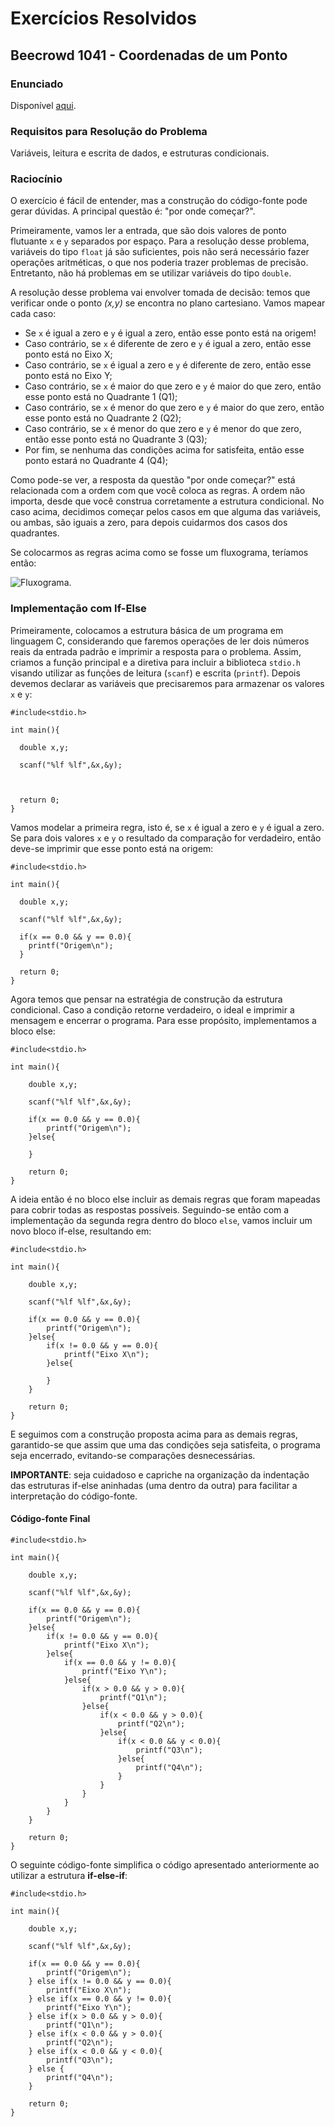 # Exercícios Resolvidos

## Beecrowd 1041 - Coordenadas de um Ponto

### Enunciado

Disponível [aqui](https://judge.beecrowd.com/pt/problems/view/1041).

### Requisitos para Resolução do Problema

Variáveis, leitura e escrita de dados, e estruturas condicionais.

### Raciocínio

O exercício é fácil de entender, mas a construção do código-fonte pode gerar dúvidas. A principal questão é: "por onde começar?".

Primeiramente, vamos ler a entrada, que são dois valores de ponto flutuante ```x``` e ```y``` separados por espaço. Para a resolução desse problema, variáveis do tipo ```float``` já são suficientes, pois não será necessário fazer operações aritméticas, o que nos poderia trazer problemas de precisão. Entretanto, não há problemas em se utilizar variáveis do tipo ```double```.

A resolução desse problema vai envolver tomada de decisão: temos que verificar onde o ponto *(x,y)* se encontra no plano cartesiano. Vamos mapear cada caso:

- Se ```x``` é igual a zero e ```y``` é igual a zero, então esse ponto está na origem!
- Caso contrário, se ```x``` é diferente de zero e ```y``` é igual a zero, então esse ponto está no Eixo X;
- Caso contrário, se ```x``` é igual a zero e ```y``` é diferente de zero, então esse ponto está no Eixo Y;
- Caso contrário, se ```x``` é maior do que zero e ```y``` é maior do que zero, então esse ponto está no Quadrante 1 (Q1);
- Caso contrário, se ```x``` é menor do que zero e ```y``` é maior do que zero, então esse ponto está no Quadrante 2 (Q2);
- Caso contrário, se ```x``` é menor do que zero e ```y``` é menor do que zero, então esse ponto está no Quadrante 3 (Q3);
- Por fim, se nenhuma das condições acima for satisfeita, então esse ponto estará no Quadrante 4 (Q4);

Como pode-se ver, a resposta da questão "por onde começar?" está relacionada com a ordem com que você coloca as regras. A ordem não importa, desde que você construa corretamente a estrutura condicional. No caso acima, decidimos começar pelos casos em que alguma das variáveis, ou ambas, são iguais a zero, para depois cuidarmos dos casos dos quadrantes.

Se colocarmos as regras acima como se fosse um fluxograma, teríamos então:

![Fluxograma](images/beecrowd_1041.png).

### Implementação com If-Else

Primeiramente, colocamos a estrutura básica de um programa em linguagem C, considerando que faremos operações de ler dois números reais da entrada padrão e imprimir a resposta para o problema. Assim, criamos a função principal e a diretiva para incluir a biblioteca ```stdio.h``` visando utilizar as funções de leitura (```scanf```) e escrita (```printf```). Depois devemos declarar as variáveis que precisaremos para armazenar os valores ```x``` e ```y```:

```
#include<stdio.h>

int main(){

  double x,y;

  scanf("%lf %lf",&x,&y);

  

  return 0;
}
```

Vamos modelar a primeira regra, isto é, se ```x``` é igual a zero e ```y``` é igual a zero. Se para dois valores ```x``` e ```y``` o resultado da comparação for verdadeiro, então deve-se imprimir que esse ponto está na origem:

```
#include<stdio.h>

int main(){

  double x,y;

  scanf("%lf %lf",&x,&y);

  if(x == 0.0 && y == 0.0){
    printf("Origem\n");
  }

  return 0;
}
```

Agora temos que pensar na estratégia de construção da estrutura condicional. Caso a condição retorne verdadeiro, o ideal e imprimir a mensagem e encerrar o programa. Para esse propósito, implementamos a bloco else:

```
#include<stdio.h>

int main(){

    double x,y;

    scanf("%lf %lf",&x,&y);

    if(x == 0.0 && y == 0.0){
        printf("Origem\n");
    }else{
    
    }

    return 0;
}
```

A ideia então é no bloco else incluir as demais regras que foram mapeadas para cobrir todas as respostas possíveis. Seguindo-se então com a implementação da segunda regra dentro do bloco ```else```, vamos incluir um novo bloco if-else, resultando em:

```
#include<stdio.h>

int main(){

    double x,y;

    scanf("%lf %lf",&x,&y);

    if(x == 0.0 && y == 0.0){
        printf("Origem\n");
    }else{
        if(x != 0.0 && y == 0.0){
            printf("Eixo X\n");
        }else{
            
        }
    }

    return 0;
}
```

E seguimos com a construção proposta acima para as demais regras, garantido-se que assim que uma das condições seja satisfeita, o programa seja encerrado, evitando-se comparações desnecessárias.

**IMPORTANTE**: seja cuidadoso e capriche na organização da indentação das estruturas if-else aninhadas (uma dentro da outra) para facilitar a interpretação do código-fonte.

#### Código-fonte Final

```
#include<stdio.h>

int main(){

    double x,y;

    scanf("%lf %lf",&x,&y);

    if(x == 0.0 && y == 0.0){
        printf("Origem\n");
    }else{
        if(x != 0.0 && y == 0.0){
            printf("Eixo X\n");
        }else{
            if(x == 0.0 && y != 0.0){
                printf("Eixo Y\n");
            }else{
                if(x > 0.0 && y > 0.0){
                    printf("Q1\n");
                }else{
                    if(x < 0.0 && y > 0.0){
                        printf("Q2\n");
                    }else{
                        if(x < 0.0 && y < 0.0){
                            printf("Q3\n");
                        }else{
                            printf("Q4\n");
                        }
                    }
                }
            }
        }
    }

    return 0;
}
```

O seguinte código-fonte simplifica o código apresentado anteriormente ao utilizar a estrutura **if-else-if**: 

```
#include<stdio.h>

int main(){

    double x,y;

    scanf("%lf %lf",&x,&y);

    if(x == 0.0 && y == 0.0){
        printf("Origem\n");
    } else if(x != 0.0 && y == 0.0){
        printf("Eixo X\n");
    } else if(x == 0.0 && y != 0.0){
        printf("Eixo Y\n");
    } else if(x > 0.0 && y > 0.0){
        printf("Q1\n");
    } else if(x < 0.0 && y > 0.0){
        printf("Q2\n");
    } else if(x < 0.0 && y < 0.0){
        printf("Q3\n");
    } else {
        printf("Q4\n");
    }

    return 0;
}
```
